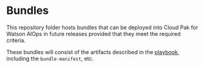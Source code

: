 # Bundles
This repository folder hosts bundles that can be deployed into Cloud Pak for Watson AIOps in future releases provided that they meet the required criteria.

These bundles will consist of the artifacts described in the [playbook](https://github.com/IBM/cp4waiops-connectors), including the `bundle-manifest`, etc.

